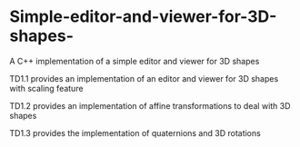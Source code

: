 # Simple-editor-and-viewer-for-3D-shapes-
A C++ implementation of a simple editor and viewer for 3D shapes

TD1.1 provides an implementation of an editor and viewer for 3D shapes with scaling feature

TD1.2 provides an implementation of affine transformations to deal with 3D shapes

TD1.3 provides the implementation of quaternions and 3D rotations

